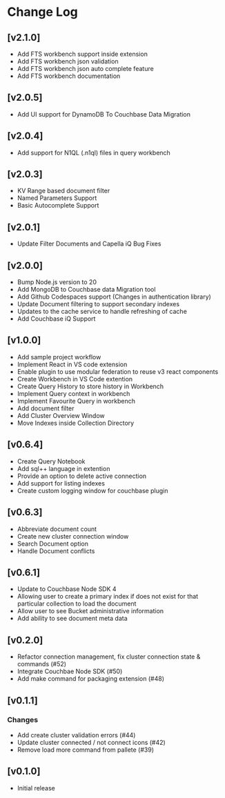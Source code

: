 # Change Log

## [v2.1.0]
- Add FTS workbench support inside extension
- Add FTS workbench json validation
- Add FTS workbench json auto complete feature
- Add FTS workbench documentation

## [v2.0.5]
- Add UI support for DynamoDB To Couchbase Data Migration

## [v2.0.4]
- Add support for N1QL (.n1ql) files in query workbench

## [v2.0.3]
- KV Range based document filter
- Named Parameters Support
- Basic Autocomplete Support

## [v2.0.1]
- Update Filter Documents and Capella iQ Bug Fixes

## [v2.0.0]
- Bump Node.js version to 20
- Add MongoDB to Couchbase data Migration tool
- Add Github Codespaces support (Changes in authentication library)
- Update Document filtering to support secondary indexes
- Updates to the cache service to handle refreshing of cache
- Add Couchbase iQ Support

## [v1.0.0]
- Add sample project workflow
- Implement React in VS code extension
- Enable plugin to use modular federation to reuse v3 react components
- Create Workbench in VS Code extention
- Create Query History to store history in Workbench
- Implement Query context in workbench
- Implement Favourite Query in workbench
- Add document filter
- Add Cluster Overview Window
- Move Indexes inside Collection Directory

## [v0.6.4]
- Create Query Notebook
- Add sql++ language in extention
- Provide an option to delete active connection
- Add support for listing indexes
- Create custom logging window for couchbase plugin
## [v0.6.3]
- Abbreviate document count
- Create new cluster connection window
- Search Document option
- Handle Document conflicts


## [v0.6.1]
- Update to Couchbase Node SDK 4
- Allowing user to create a primary index if does not exist for that particular collection to load the document
- Allow user to see Bucket administrative information
- Add ability to see document meta data

## [v0.2.0]

- Refactor connection management, fix cluster connection state & commands (#52)
- Integrate Couchbae Node SDK (#50)
- Add make command for packaging extension (#48)

## [v0.1.1]

### Changes

- Add create cluster validation errors (#44)
- Update cluster connected / not connect icons (#42)
- Remove load more command from pallete (#39)

## [v0.1.0]

- Initial release

